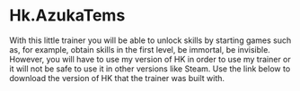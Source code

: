 # Hk.AzukaTems
With this little trainer you will be able to unlock skills by starting games such as, for example, obtain skills in the first level, be immortal, be invisible. However, you will have to use my version of HK in order to use my trainer or it will not be safe to use it in other versions like Steam. Use the link below to download the version of HK that the trainer was built with.

